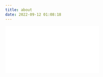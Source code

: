 ```yaml
---
title: about
date: 2022-09-12 01:08:18
---
```

<iframe src="//player.bilibili.com/player.html?aid=928861104&bvid=BV1uT4y1P7CX&cid=287639008&page=1" scrolling="no" border="0" frameborder="no" framespacing="0" allowfullscreen="true"> </iframe>
